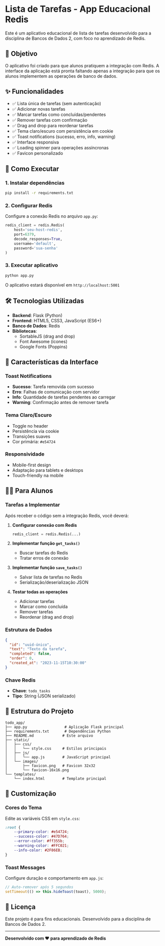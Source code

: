 # Lista de Tarefas - App Educacional Redis

Este é um aplicativo educacional de lista de tarefas desenvolvido para a disciplina de Bancos de Dados 2, com foco no aprendizado de Redis.

## 🎯 Objetivo

O aplicativo foi criado para que alunos pratiquem a integração com Redis.
A interface da aplicação está pronta faltando apenas a integração para que os alunos implementem as operações de banco de dados.

## ✨ Funcionalidades

- ✅ Lista única de tarefas (sem autenticação)
- ✅ Adicionar novas tarefas
- ✅ Marcar tarefas como concluídas/pendentes
- ✅ Remover tarefas com confirmação
- ✅ Drag and drop para reordenar tarefas
- ✅ Tema claro/escuro com persistência em cookie
- ✅ Toast notifications (sucesso, erro, info, warning)
- ✅ Interface responsiva
- ✅ Loading spinner para operações assíncronas
- ✅ Favicon personalizado

## 🚀 Como Executar

### 1. Instalar dependências

```bash
pip install -r requirements.txt
```

### 2. Configurar Redis

Configure a conexão Redis no arquivo `app.py`:

```python
redis_client = redis.Redis(
    host='seu-host-redis',
    port=6379,
    decode_responses=True,
    username='default',
    password='sua-senha'
)
```

### 3. Executar aplicativo

```bash
python app.py
```

O aplicativo estará disponível em `http://localhost:5001`

## 🛠️ Tecnologias Utilizadas

- **Backend**: Flask (Python)
- **Frontend**: HTML5, CSS3, JavaScript (ES6+)
- **Banco de Dados**: Redis
- **Bibliotecas**:
  - SortableJS (drag and drop)
  - Font Awesome (ícones)
  - Google Fonts (Poppins)

## 📱 Características da Interface

### Toast Notifications
- **Sucesso**: Tarefa removida com sucesso
- **Erro**: Falhas de comunicação com servidor
- **Info**: Quantidade de tarefas pendentes ao carregar
- **Warning**: Confirmação antes de remover tarefa

### Tema Claro/Escuro
- Toggle no header
- Persistência via cookie
- Transições suaves
- Cor primária: `#e54724`

### Responsividade
- Mobile-first design
- Adaptação para tablets e desktops
- Touch-friendly na mobile

## 👩‍💻 Para Alunos

### Tarefas a Implementar

Após receber o código sem a integração Redis, você deverá:

1. **Configurar conexão com Redis**
   ```python
   redis_client = redis.Redis(...)
   ```

2. **Implementar função `get_tasks()`**
   - Buscar tarefas do Redis
   - Tratar erros de conexão

3. **Implementar função `save_tasks()`**
   - Salvar lista de tarefas no Redis
   - Serialização/deserialização JSON

4. **Testar todas as operações**
   - Adicionar tarefas
   - Marcar como concluída
   - Remover tarefas
   - Reordenar (drag and drop)

### Estrutura de Dados

```json
{
  "id": "uuid-único",
  "text": "Texto da tarefa",
  "completed": false,
  "order": 0,
  "created_at": "2023-11-15T10:30:00"
}
```

### Chave Redis
- **Chave**: `todo_tasks`
- **Tipo**: String (JSON serializado)

## 📁 Estrutura do Projeto

```
todo_app/
├── app.py                 # Aplicação Flask principal
├── requirements.txt       # Dependências Python
├── README.md             # Este arquivo
├── static/
│   ├── css/
│   │   └── style.css     # Estilos principais
│   ├── js/
│   │   └── app.js        # JavaScript principal
│   └── images/
│       ├── favicon.png   # Favicon 32x32
│       └── favicon-16x16.png
└── templates/
    └── index.html        # Template principal
```

## 🎨 Customização

### Cores do Tema
Edite as variáveis CSS em `style.css`:

```css
:root {
    --primary-color: #e54724;
    --success-color: #47D764;
    --error-color: #ff355b;
    --warning-color: #FFC021;
    --info-color: #2F86EB;
}
```

### Toast Messages
Configure duração e comportamento em `app.js`:

```javascript
// Auto-remover após 5 segundos
setTimeout(() => this.hideToast(toast), 5000);
```

## 📝 Licença

Este projeto é para fins educacionais. Desenvolvido para a disciplina de Bancos de Dados 2.

---

**Desenvolvido com ❤️ para aprendizado de Redis**
